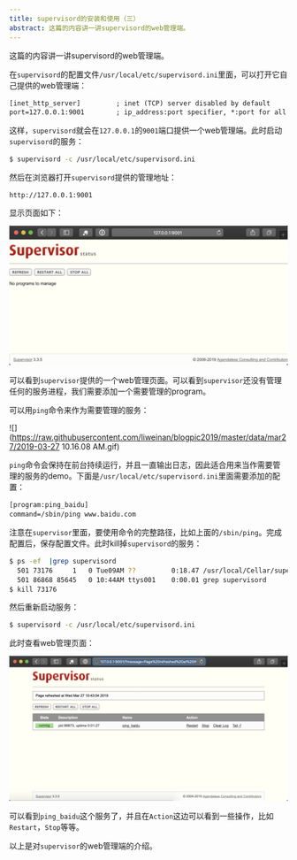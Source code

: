 ```yaml
---
title: supervisord的安装和使用（三）
abstract: 这篇的内容讲一讲supervisord的web管理端。
---
```




这篇的内容讲一讲supervisord的web管理端。

在`supervisord`的配置文件`/usr/local/etc/supervisord.ini`里面，可以打开它自己提供的web管理端：

```txt
[inet_http_server]         ; inet (TCP) server disabled by default
port=127.0.0.1:9001        ; ip_address:port specifier, *:port for all iface
```

这样，`supervisord`就会在`127.0.0.1`的`9001`端口提供一个web管理端。此时启动`supervisord`的服务：

```bash
$ supervisord -c /usr/local/etc/supervisord.ini
```

然后在浏览器打开`supervisord`提供的管理地址：

```url
http://127.0.0.1:9001
```

显示页面如下：

![](https://raw.githubusercontent.com/liweinan/blogpic2019/master/data/mar27/D2C84976-1C62-4E66-9A6B-5261519574B3.png)

可以看到`supervisor`提供的一个web管理页面。可以看到`supervisor`还没有管理任何的服务进程，我们需要添加一个需要管理的program。

可以用`ping`命令来作为需要管理的服务：

![](https://raw.githubusercontent.com/liweinan/blogpic2019/master/data/mar27/2019-03-27 10.16.08 AM.gif)

`ping`命令会保持在前台持续运行，并且一直输出日志，因此适合用来当作需要管理的服务的demo。下面是`/usr/local/etc/supervisord.ini`里面需要添加的配置：

```txt
[program:ping_baidu]
command=/sbin/ping www.baidu.com
```

注意在`supervisor`里面，要使用命令的完整路径，比如上面的`/sbin/ping`。完成配置后，保存配置文件。此时kill掉`supervisord`的服务：

```bash
$ ps -ef  |grep supervisord
  501 73176     1   0 Tue09AM ??         0:18.47 /usr/local/Cellar/supervisor/3.3.5/libexec/bin/python2.7 /usr/local/bin/supervisord -c /usr/local/etc/supervisord.ini
  501 86868 85645   0 10:44AM ttys001    0:00.01 grep supervisord
$ kill 73176
```

然后重新启动服务：

```bash
$ supervisord -c /usr/local/etc/supervisord.ini
```

此时查看web管理页面：

![](https://raw.githubusercontent.com/liweinan/blogpic2019/master/data/mar27/BD0D36F0-7925-40E1-B2B6-932A8245B573.png)

可以看到`ping_baidu`这个服务了，并且在`Action`这边可以看到一些操作，比如`Restart`，`Stop`等等。

以上是对`supervisor`的web管理端的介绍。




